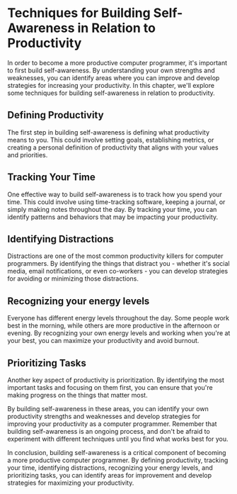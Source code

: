 Techniques for Building Self-Awareness in Relation to Productivity
======================================================================================================

In order to become a more productive computer programmer, it's important to first build self-awareness. By understanding your own strengths and weaknesses, you can identify areas where you can improve and develop strategies for increasing your productivity. In this chapter, we'll explore some techniques for building self-awareness in relation to productivity.

Defining Productivity
---------------------

The first step in building self-awareness is defining what productivity means to you. This could involve setting goals, establishing metrics, or creating a personal definition of productivity that aligns with your values and priorities.

Tracking Your Time
------------------

One effective way to build self-awareness is to track how you spend your time. This could involve using time-tracking software, keeping a journal, or simply making notes throughout the day. By tracking your time, you can identify patterns and behaviors that may be impacting your productivity.

Identifying Distractions
------------------------

Distractions are one of the most common productivity killers for computer programmers. By identifying the things that distract you - whether it's social media, email notifications, or even co-workers - you can develop strategies for avoiding or minimizing those distractions.

Recognizing your energy levels
------------------------------

Everyone has different energy levels throughout the day. Some people work best in the morning, while others are more productive in the afternoon or evening. By recognizing your own energy levels and working when you're at your best, you can maximize your productivity and avoid burnout.

Prioritizing Tasks
------------------

Another key aspect of productivity is prioritization. By identifying the most important tasks and focusing on them first, you can ensure that you're making progress on the things that matter most.

By building self-awareness in these areas, you can identify your own productivity strengths and weaknesses and develop strategies for improving your productivity as a computer programmer. Remember that building self-awareness is an ongoing process, and don't be afraid to experiment with different techniques until you find what works best for you.

In conclusion, building self-awareness is a critical component of becoming a more productive computer programmer. By defining productivity, tracking your time, identifying distractions, recognizing your energy levels, and prioritizing tasks, you can identify areas for improvement and develop strategies for maximizing your productivity.
